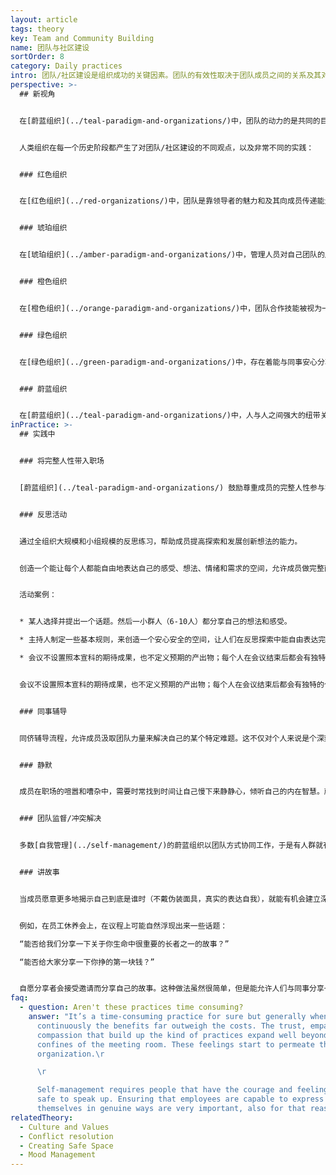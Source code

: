 ```yaml
---
layout: article
tags: theory
key: Team and Community Building
name: 团队与社区建设
sortOrder: 8
category: Daily practices
intro: 团队/社区建设是组织成功的关键因素。团队的有效性取决于团队成员之间的关系及其对团队集体意识的赞赏感激和理解。本节介绍加强团队内部连接纽带的不同努力和方法。
perspective: >-
  ## 新视角


  在[蔚蓝组织](../teal-paradigm-and-organizations/)中，团队的动力的是共同的目标、高度的意识水平以及员工之间的强大纽带关系。成员共创并共享美好。成员的弱点不是被视为缺陷，而是一种有用的敏感性，一种可以帮助团队在不需要主管或经理监督的情况下，自主学习和成长所必须的感应能力。人性内在的紧张情绪可以自由的浮现表达出来，并在团队心灵中得到解决。随着组织走向蔚蓝，人与人之间的纽带越来越紧密，越来越开放。


  人类组织在每一个历史阶段都产生了对团队/社区建设的不同观点，以及非常不同的实践：


  ### 红色组织


  在[红色组织](../red-organizations/)中，团队是靠领导者的魅力和及其向成员传递能量和目标的能力来维持。领袖的力量和权力保护着本社区，减少对外界威胁的恐惧和担忧。


  ### 琥珀组织


  在[琥珀组织](../amber-paradigm-and-organizations/)中，管理人员对自己团队的成果负责。他们会给出指示，明确的参数、过程和政策来指导决策。团队效率通常取决于其管理者以清晰而实际的方式传达目标的能力。通常认为不需要双向交流。员工通常对自己的组织有强烈的归属感，并会在同事群体中形成紧密的纽带关系。人们通常与组织中同一级别的人进行社交。


  ### 橙色组织


  在[橙色组织](../orange-paradigm-and-organizations/)中，团队合作技能被视为一种有助于提高员工绩效和生产力的方法。橙色组织经常推广团队建设活动，并将其融入公司结构中。团队建设被认为是一种竞争活动。这些活动有时旨在提供强烈的情感体验（面对挑战、极限运动、聚会等），以此强化人们的纽带关系。团建经常会包括学会理解人的各种不同性格类型，以便让成员学会包容，为了团队的利益而调整自己的行为。


  ### 绿色组织


  在[绿色组织](../green-paradigm-and-organizations/)中，存在着能与同事安心分享私人情感和情绪的空间。经常组织娱乐和社交活动，增进人们的相互了解。这些努力能增加同事之间的理解和信任。团队建设的另一个目标是，通过自下而上的流程来支持共享价值观和目标愿景的发展。团队或社区建设活动通常由人力资源部推动。绿色组织作为社会责任战略的一部分，还经常投资进行外部环境社区参与和社区建设活动。


  ### 蔚蓝组织


  在[蔚蓝组织](../teal-paradigm-and-organizations/)中，人与人之间强大的纽带关系带来的力量，往往会培育出一个激励倾听集体智慧的环境。每个人都以自己的方式做出贡献，都认识到当团队繁荣时，自己自然就会茁壮成长。鼓励人们全身心投入工作，在一个值得信赖的环境中自由而放心的分享自己的性格弱点、想法和优势。蔚蓝组织采用的实践流程能支持开放而信任的沟通，激励职场的创造力。也经常成员鼓励花时间静下来，通过冥想或静默练习来反思而提升内在自我。
inPractice: >-
  ## 实践中


  ### 将完整人性带入职场


  [蔚蓝组织](../teal-paradigm-and-organizations/) 鼓励尊重成员的完整人性参与实践和工作。人的感情、思想、身体侧面，有时还包括灵魂侧面都得到尊重和培育。通过开发团队的共同语言来支撑纽带关系，成员用这种特殊而安全的语言来表达自己的感情和思想。蔚蓝组织通过创建和维护[安全而开放的职场](../safe-space/)来支持社区和团队建设。鼓励通过集体反思活动来发展集体智慧。团队建设已经成为这些组织日常工作的有机部分，而不再是“团队外出日”的刻意单独活动。


  ### 反思活动


  通过全组织大规模和小组规模的反思练习，帮助成员提高探索和发展创新想法的能力。


  创造一个能让每个人都能自由地表达自己的感受、想法、情绪和需求的空间，允许成员做完整而真实的自己并更好的理解他人。人们学会从人性的角度去看待对方，即从接纳对方的人性固有优缺点角度，中立的看待对方。


  活动案例：


  * 某人选择并提出一个话题。然后一小群人（6-10人）都分享自己的想法和感受。

  * 主持人制定一些基本规则，来创造一个安心安全的空间，让人们在反思探索中能自由表达完整人性的真实和脆弱。

  * 会议不设置照本宣科的期待成果，也不定义预期的产出物；每个人在会议结束后都会有独特的个人学习收获。


  会议不设置照本宣科的期待成果，也不定义预期的产出物；每个人在会议结束后都会有独特的个人学习收获。


  ### 同事辅导


  同侪辅导流程，允许成员汲取团队力量来解决自己的某个特定难题。这不仅对个人来说是个深刻滋养的成长过程，团队也通过分享智慧和知识而获得强化纽带关系的体验。


  ### 静默


  成员在职场的喧嚣和嘈杂中，需要时常找到时间让自己慢下来静静心，倾听自己的内在智慧。蔚蓝组织支持职场的觉察和静默瞬间。[桑楚](http://www.soundstrue.com/)或[海利格菲尔德](http://www.heiligenfeld.de/)等组织，都提供正式的静默或冥想的空间和时间，有时是在一天开始的时候，有时则是在工作日中的某个时候。在群体静默中的协作体验能给同事关系赋予一种特殊的内在连接感。静默催化一种新的觉察和正念水平，因不是在听同事的口头话语，而是在聆听其临在，感受和内在意图（心灵沟通）。


  ### 团队监督/冲突解决


  多数[自我管理](../self-management/)的蔚蓝组织以团队方式协同工作，于是有人群就有冲突，这总会带来紧张感。在团队中，成员会遇到各种不同风格、偏好和信仰体系的同事。我们选择积极面对并尝试解决这些问题，而不是习惯性的掩盖紧张局势。这会促进相关人员的身心成长。通过有效而相互尊重的方式分享紧张关系和感受，让大家为了组织的利益而积极的识别和解决问题。[冲突解决](../conflict-resolution/)的技能通常是提高团队合作效率的必要条件。其实外在冲突如此，个人的内在冲突也是如此，相辅相成。


  ### 讲故事


  当成员愿意更多地揭示自己到底是谁时（不戴伪装面具，真实的表达自我），就能有机会建立深厚、丰富而有意义的人际关系。讲故事对此很有帮助。蔚蓝把讲故事融入各种重复性活动。


  例如，在员工休养会上，在议程上可能自然浮现出来一些话题：

  “能否给我们分享一下关于你生命中很重要的长者之一的故事？”

  “能否给大家分享一下你挣的第一块钱？”


  自愿分享者会接受邀请而分享自己的故事。这种做法虽然很简单，但是能允许人们与同事分享一个强化纽带和信任的决定性时刻。也可以将这些提问穿插在招聘，入职流程，培训讲座，年度评估，员工旅行，以及组织全体参与的大规模活动（比如赞赏会，U定理，开放空间，世界咖啡馆等）中。
faq:
  - question: Aren't these practices time consuming?
    answer: "It’s a time-consuming practice for sure but generally when done
      continuously the benefits far outweigh the costs. The trust, empathy, and
      compassion that build up the kind of practices expand well beyond the
      confines of the meeting room. These feelings start to permeate the whole
      organization.\r

      \r

      Self-management requires people that have the courage and feeling
      safe to speak up. Ensuring that employees are capable to express
      themselves in genuine ways are very important, also for that reason."
relatedTheory:
  - Culture and Values
  - Conflict resolution
  - Creating Safe Space
  - Mood Management
---
```

